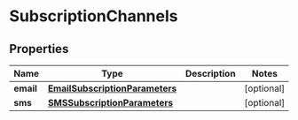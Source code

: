 # SubscriptionChannels

## Properties
Name | Type | Description | Notes
------------ | ------------- | ------------- | -------------
**email** | [**EmailSubscriptionParameters**](EmailSubscriptionParameters.md) |  |  [optional]
**sms** | [**SMSSubscriptionParameters**](SMSSubscriptionParameters.md) |  |  [optional]

